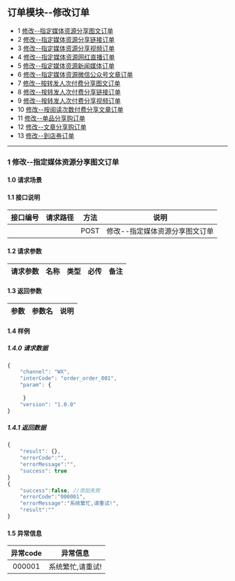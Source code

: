 ## 订单模块--修改订单
* 1 [修改--指定媒体资源分享图文订单](#1)
* 2 [修改--指定媒体资源分享链接订单](#2)
* 3 [修改--指定媒体资源分享视频订单](#3)
* 4 [修改--指定媒体资源网红直播订单](#4)
* 5 [修改--指定媒体资源新闻媒体订单](#5)
* 6 [修改--指定媒体资源微信公众号文章订单](#6)
* 7 [修改--按转发人次付费分享图文订单](#7)
* 8 [修改--按转发人次付费分享链接订单](#8)
* 9 [修改--按转发人次付费分享视频订单](#9)
* 10 [修改--按阅读次数付费分享文章订单](#10)
* 11 [修改--单品分享购订单](#11)
* 12 [修改--文章分享购订单](#12)
* 13 [修改--到店券订单](#13)

***
### 1 <span id="1">修改--指定媒体资源分享图文订单</span>
#### 1.0 请求场景

#### 1.1 接口说明
|接口编号|请求路径|方法|说明|
|:--:|:---:|:--:|:--:|
|||POST|修改--指定媒体资源分享图文订单|

#### 1.2 请求参数
请求参数|名称|类型|必传|备注
|--:|:--:|:--:|:--:|:--:|


#### 1.3 返回参数
|参数 |参数名|说明 |
|:----:|:------:|:-:|

#### 1.4 样例

##### 1.4.0 请求数据
```js
{
    "channel": "WX",
    "interCode": "order_order_001",
    "param": {
	    
	 }
    "version": "1.0.0"
}
```

##### 1.4.1 返回数据
```js
{
    "result": {},
    "errorCode":"",
	"errorMessage":"",
    "success": true
}
{
	"success":false, //添加失败
	"errorCode":"000001",
	"errorMessage":"系统繁忙,请重试!",
	"result":""
}
```

#### 1.5 异常信息

|异常code |异常信息|
|:----:|:------:|
|000001|系统繁忙,请重试!|